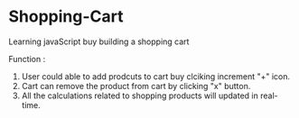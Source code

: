 # Shopping-Cart

Learning javaScript buy building a shopping cart

Function :

1. User could able to add prodcuts to cart buy clciking increment "+" icon.
2. Cart can remove the product from cart by clicking "x" button.
3. All the calculations related to shopping products will updated in real-time.
